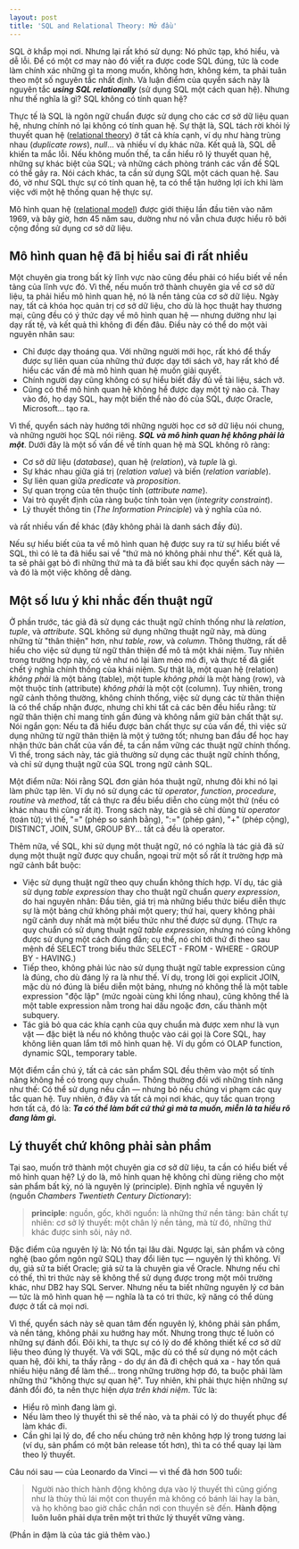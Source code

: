 ```yaml
---
layout: post
title: 'SQL and Relational Theory: Mở đầu'
---
```


SQL ở khắp mọi nơi. Nhưng lại rất khó sử dụng: Nó phức tạp, khó hiểu, và dễ lỗi. Để có một cơ may nào đó viết ra được code SQL đúng, tức là code làm chính xác những gì ta mong muốn, không hơn, không kém, ta phải tuân theo một số nguyên tắc nhất định. Và luận điểm của quyển sách này là nguyên tắc ***using SQL relationally*** (sử dụng SQL một cách quan hệ). Nhưng như thế nghĩa là gì? SQL không có tính quan hệ?

Thực tế là SQL là ngôn ngữ chuẩn được sử dụng cho các cơ sở dữ liệu quan hệ, nhưng chính nó lại không có tính quan hệ. Sự thật là, SQL tách rời khỏi lý thuyết quan hệ ([relational theory](https://en.wikipedia.org/wiki/Relational_theory)) ở tất cả khía cạnh, ví dụ như hàng trùng nhau (*duplicate rows*), *null*... và nhiều ví dụ khác nữa. Kết quả là, SQL dễ khiến ta mắc lỗi. Nếu không muốn thế, ta cần hiểu rõ lý thuyết quan hệ, những sự khác biệt của SQL; và những cách phòng tránh các vấn đề SQL có thể gây ra. Nói cách khác, ta cần sử dụng SQL một cách quan hệ. Sau đó, vờ như SQL thực sự có tính quan hệ, ta có thể tận hưởng lợi ích khi làm việc với một hệ thống quan hệ thực sự.

Mô hình quan hệ ([relational model](https://en.wikipedia.org/wiki/Relational_model)) được giới thiệu lần đầu tiên vào năm 1969, và bây giờ, hơn 45 năm sau, dường như nó vẫn chưa được hiểu rõ bởi cộng đồng sử dụng cơ sở dữ liệu.

## Mô hình quan hệ đã bị hiểu sai đi rất nhiều

Một chuyên gia trong bất kỳ lĩnh vực nào cũng đều phải có hiểu biết về nền tảng của lĩnh vực đó. Vì thế, nếu muốn trở thành chuyên gia về cơ sở dữ liệu, ta phải hiểu mô hình quan hệ, nó là nền tảng của cơ sở dữ liệu. Ngày nay, tất cả khóa học quản trị cơ sở dữ liệu, cho dù là học thuật hay thương mại, cũng đều có ý thức dạy về mô hình quan hệ &mdash; nhưng dường như lại dạy rất tệ, và kết quả thì không đi đến đâu. Điều này có thể do một vài nguyên nhân sau:

 * Chỉ được dạy thoáng qua. Với những người mới học, rất khó để thấy được sự liên quan của những thứ được dạy tới sách vở, hay rất khó để hiểu các vấn đề mà mô hình quan hệ muốn giải quyết.
 * Chính người dạy cũng không có sự hiểu biết đầy đủ về tài liệu, sách vở.
 * Cũng có thể mô hình quan hệ không hề được dạy một tý nào cả. Thay vào đó, họ dạy SQL, hay một biến thể nào đó của SQL, được Oracle, Microsoft... tạo ra.

Vì thế, quyển sách này hướng tới những người học cơ sở dữ liệu nói chung, và những người học SQL nói riêng.  ***SQL và mô hình quan hệ không phải là một***. Dưới đây là một số vấn đề về tính quan hệ mà SQL không rõ ràng:

 * Cơ sở dữ liệu (*database*), quan hệ (*relation*), và *tuple* là gì.
 * Sự khác nhau giữa giá trị (*relation value*) và biến (*relation variable*).
 * Sự liên quan giữa *predicate* và *proposition*.
 * Sự quan trọng của tên thuộc tính (*attribute name*).
 * Vai trò quyết định của ràng buộc tính toàn vẹn (*integrity constraint*).
 * Lý thuyết thông tin (*The Information Principle*) và ý nghĩa của nó.

và rất nhiều vấn đề khác (đây không phải là danh sách đầy đủ).

Nếu sự hiểu biết của ta về mô hình quan hệ được suy ra từ sự hiểu biết về SQL, thì có lẽ ta đã hiểu sai về "thứ mà nó không phải như thế". Kết quả là, ta sẽ phải gạt bỏ đi những thứ mà ta đã biết sau khi đọc quyển sách này &mdash; và đó là một việc không dễ dàng.

## Một số lưu ý khi nhắc đến thuật ngữ

Ở phần trước, tác giả đã sử dụng các thuật ngữ chính thống như là *relation*, *tuple*, và *attribute*. SQL không sử dụng những thuật ngữ này, mà dùng những từ "thân thiện" hơn, như *table*, *row*, và *column*.  Thông thường, rất dễ hiểu cho việc sử dụng từ ngữ thân thiện để mô tả một khái niệm. Tuy nhiên trong trường hợp này, có vẻ như nó lại làm méo mó đi, và thực tế đã giết chết ý nghĩa chính thống của khái niệm. Sự thật là, một quan hệ (relation) *không phải* là một bảng (table), một tuple *không phải* là một hàng (row), và một thuộc tính (attribute) *không phải* là một cột (column). Tuy nhiên, trong ngữ cảnh thông thường, không chính thống, việc sử dụng các từ thân thiện là có thể chấp nhận được, nhưng chỉ khi tất cả các bên đều hiểu rằng: từ ngữ thân thiện chỉ mang tính gần đúng và không nắm giữ bản chất thật sự. Nói ngắn gọn: Nếu ta đã hiểu được bản chất thực sự của vấn đề, thì việc sử dụng những từ ngữ thân thiện là một ý tưởng tốt; nhưng ban đầu để học hay nhận thức bản chất của vấn đề, ta cần nắm vững các thuật ngữ chính thống. Vì thế, trong sách này, tác giả thường sử dụng các thuật ngữ chính thống, và chỉ sử dụng thuật ngữ của SQL trong ngữ cảnh SQL.

Một điểm nữa: Nói rằng SQL đơn giản hóa thuật ngữ, nhưng đôi khi nó lại làm phức tạp lên. Ví dụ nó sử dụng các từ *operator*, *function*, *procedure*, *routine* và *method*, tất cả thực ra đều biểu diễn cho cùng một thứ (nếu có khác nhau thì cũng rất ít). Trong sách này, tác giả sẽ chỉ dùng từ *operator* (toán tử); vì thế, "=" (phép so sánh bằng), ":=" (phép gán), "+" (phép cộng), DISTINCT, JOIN, SUM, GROUP BY... tất cả đều là operator.

Thêm nữa, về SQL, khi sử dụng một thuật ngữ, nó có nghĩa là tác giả đã sử dụng một thuật ngữ được quy chuẩn, ngoại trừ một số rất ít trường hợp mà ngữ cảnh bắt buộc:

 * Việc sử dụng thuật ngữ theo quy chuẩn không thích hợp. Ví dụ, tác giả sử dụng *table expression* thay cho thuật ngữ chuẩn *query expression*, do hai nguyên nhân: Đầu tiên, giá trị mà những biểu thức biểu diễn thực sự là một bảng chứ không phải một query; thứ hai, query không phải ngữ cảnh duy nhất mà một biểu thức như thế được sử dụng. (Thực ra quy chuẩn có sử dụng thuật ngữ *table expression*, nhưng nó cũng không được sử dụng một cách đúng đắn; cụ thể, nó chỉ tới thứ đi theo sau mệnh đề SELECT trong biểu thức SELECT - FROM - WHERE - GROUP BY  - HAVING.)
 * Tiếp theo, không phải lúc nào sử dụng thuật ngữ table expression cũng là đúng, cho dù đáng lý ra là như thế. Ví dụ, trong lời gọi explicit JOIN, mặc dù nó đúng là biểu diễn một bảng, nhưng nó không thể là một table expression "độc lập" (mức ngoài cùng khi lồng nhau), cũng không thể là một table expression nằm trong hai dấu ngoặc đơn, cấu thành một subquery.
 * Tác giả bỏ qua các khía cạnh của quy chuẩn mà được xem như là vụn vặt &mdash; đặc biệt là nếu nó không thuộc vào cái gọi là Core SQL, hay không liên quan lắm tới mô hình quan hệ. Ví dụ gồm có OLAP function, dynamic SQL, temporary table.

Một điểm cần chú ý, tất cả các sản phẩm SQL đều thêm vào một số tính năng không hề có trong quy chuẩn. Thông thường đối với những tính năng như thế: Có thể sử dụng nếu cần &mdash; nhưng bỏ nếu chúng vi phạm các quy tắc quan hệ. Tuy nhiên, ở đây và tất cả mọi nơi khác, quy tắc quan trọng hơn tất cả, đó là: ***Ta có thể làm bất cứ thứ gì mà ta muốn, miễn là ta hiểu rõ đang làm gì.***

## Lý thuyết chứ không phải sản phẩm

Tại sao, muốn trở thành một chuyên gia cơ sở dữ liệu, ta cần có hiểu biết về mô hình quan hệ? Lý do là, mô hình quan hệ không chỉ dùng riêng cho một sản phẩm bất kỳ, nó là nguyên lý (principle). Định nghĩa về nguyên lý (nguồn *Chambers Twentieth Century Dictionary*):

 > **principle**: nguồn, gốc, khởi nguồn: là những thứ nền tảng: bản chất tự nhiên: cơ sở lý thuyết: một chân lý nền tảng, mà từ đó, những thứ khác được sinh sôi, nảy nở.

Đặc điểm của nguyên lý là: Nó tồn tại lâu dài. Ngược lại, sản phẩm và công nghệ (bao gồm ngôn ngữ SQL) thay đổi liên tục &mdash; nguyên lý thì không. Ví dụ, giả sử ta biết Oracle; giả sử ta là chuyên gia về Oracle. Nhưng nếu chỉ có thế, thì tri thức này sẽ không thể sử dụng được trong một môi trường khác, như DB2 hay SQL Server. Nhưng nếu ta biết những nguyên lý cơ bản &mdash; tức là mô hình quan hệ &mdash; nghĩa là ta có tri thức, kỹ năng có thể dùng được ở tất cả mọi nơi.

Vì thế, quyển sách này sẽ quan tâm đến nguyên lý, không phải sản phẩm, và nền tảng, không phải xu hướng hay mốt. Nhưng trong thực tế luôn có những sự đánh đổi. Đôi khi, ta thực sự có lý do để không thiết kế cơ sở dữ liệu theo đúng lý thuyết. Và với SQL, mặc dù có thể sử dụng nó một cách quan hệ, đôi khi, ta thấy rằng - do dự án đã đi chệch quá xa - hay tốn quá nhiều hiệu năng để làm thế... trong những trường hợp đó, ta buộc phải làm những thứ "không thực sự quan hệ". Tuy nhiên, khi phải thực hiện những sự đánh đổi đó, ta nên thực hiện *dựa trên khái niệm*. Tức là:

 * Hiểu rõ mình đang làm gì.
 * Nếu làm theo lý thuyết thì sẽ thế nào, và ta phải có lý do thuyết phục để làm khác đi.
 * Cần ghi lại lý do, để cho nếu chúng trở nên không hợp lý trong tương lai (ví dụ, sản phẩm có một bản release tốt hơn), thì ta có thể quay lại làm theo lý thuyết.

Câu nói sau &mdash; của Leonardo da Vinci &mdash; vì thế đã hơn 500 tuổi:

 > Người nào thích hành động không dựa vào lý thuyết thì cũng giống như là thủy thủ lái một con thuyền mà không có bánh lái hay la bàn, và họ không bao giờ chắc chắn nơi con thuyền sẽ đến. **Hành động luôn luôn phải dựa trên một tri thức lý thuyết vững vàng.**

(Phần in đậm là của tác giả thêm vào.)
